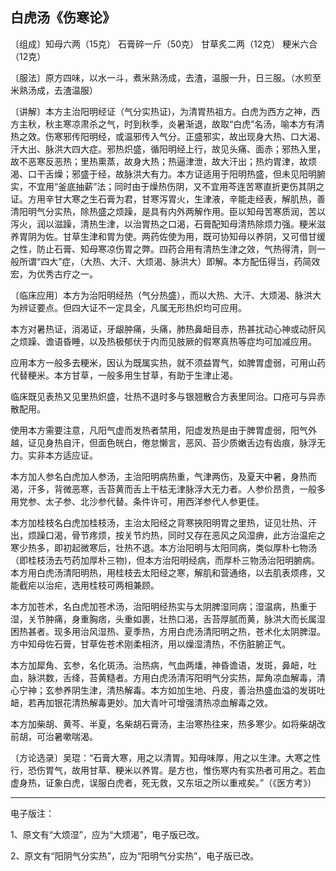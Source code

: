 ## 白虎汤《伤寒论》

〔组成〕知母六两（15克） 石膏碎一斤（50克） 甘草炙二两（12克） 粳米六合（12克）

〔服法〕原方四味，以水一斗，煮米熟汤成，去渣，温服一升，日三服。（水煎至米熟汤成，去渣温服）

〔讲解〕本方主治阳明经证（气分实热证)，为清胃热祖方。白虎为西方之神，西方主秋，秋主寒凉肃杀之气，时到秋季，炎暑渐退，故取“白虎”名汤，喻本方有清热之效。伤寒邪传阳明经，或温邪传入气分。正盛邪实，故出现身大热、口大渴、汗大出、脉洪大四大症。邪热炽盛，循阳明经上行，故见头痛、面赤；邪热入里，故不恶寒反恶热；里热熏蒸，故身大热；热逼津泄，故大汗出；热灼胃津，故烦渴、口干舌燥；邪盛于经，故脉洪大有力。本方证适用于阳明热盛，但未见阳明腑实，不宜用“釜底抽薪”法；同时由于燥热伤阴，又不宜用芩连苦寒直折更伤其阴之证。方用辛甘大寒之生石膏为君，甘寒泻胃火，生津液，辛能走经表，解肌热，善清阳明气分实热，除热盛之烦躁，是具有内外两解作用。臣以知母苦寒质润，苦以泻火，润以滋躁，清热生津，以治胃热之口渴，石膏配知母清热除烦力强。粳米滋养胃阴为佐。甘草生津和胃为使。两药佐使为用，既可协知母以养阴，又可借甘缓之性，防止石膏、知母寒凉伤胃之弊。四药合用有清热生津之效，气热得清，则一般所谓“四大”症，（大热、大汗、大烦渴、脉洪大）即解。本方配伍得当，药简效宏，为优秀古疗之一。

〔临床应用〕本方为治阳明经热（气分热盛），而以大热、大汗、大烦渴、脉洪大为辨证要点。但四大证不一定具全，凡属无形热炽均可应用。

本方对暑热证，消渴证，牙龈肿痛，头痛，肺热鼻衄目赤，热甚扰动心神或动肝风之烦躁、谵语昏睡，以及热极郁伏于内而见肢厥的假寒真热等症均可加减应用。

应用本方一般多去粳米，因认为既属实热，就不须益胃气，如脾胃虚弱，可用山药代替粳米。本方甘草，一般多用生甘草，有助于生津止渴。

临床既见表热又见里热炽盛，壮热不退时多与银翘散合方表里同治。口疮可与异赤散配用。

使用本方需要注意，凡阳气虚而发热者禁用，阳虚发热是由于脾胃虚弱，阳气外越，证见身热自汗，但面色㿠白，倦怠懒言，恶风、苔少质嫩舌边有齿痕，脉浮无力。实非本方适应证。

本方加人参名白虎加人参汤，主治阳明病热重，气津两伤，及夏天中暑，身热而渴，汗多，背微恶寒，舌苔黄而舌上干枯无津脉浮大无力者。人参价昂贵，一般多用党参、太子参、北沙参代替。条件许可，用西洋参代人参更佳。

本方加桂枝名白虎加桂枝汤，主治太阳经之背寒挾阳明胃之里热，证见壮热、汗出，烦躁口渴，骨节疼烦，按关节灼热，同时又存在恶风之风湿痹，此方治温疟之寒少热多，即初起微寒后，壮热不退。本方治阳明与太阳同病，类似厚朴七物汤（即桂枝汤去芍药加厚朴三物)，但本方治阳明经病，而厚朴三物汤治阳明腑病。本方用白虎汤清阳明热，用桂枝去太阳经之寒，解肌和营通络，以去肌表烦疼，又能截疟以治疟，选用桂枝可两相兼顾。

本方加苍术，名白虎加苍术汤，治阳明经热实与太阴脾湿同病；湿温病，热重于湿，关节肿痛，身重胸痞，头重如裹，壮热口渴，舌苔厚腻而黄，脉洪大而长属湿困热甚者。现多用治风湿热、夏季热，方用白虎汤清阳明之热，苍术化太阴脾湿。方中知母佐石膏，甘草佐苍术刚柔相济，用以燥湿清热，不伤脏腑正气。

本方加犀角、玄参，名化斑汤。治热病，气血两燔，神昏谵语，发斑，鼻衄，吐血，脉洪数，舌绛，苔黄糙者。方用白虎汤清泻阳明气分实热，犀角凉血解毒，清心宁神；玄参养阴生津，清热解毒。本方如加生地、丹皮，善治热盛血溢的发斑吐衄，若再加银花清热解毒更妙。加大青叶可增强清热凉血解毒之效。

本方加柴胡、黄芩、半夏，名柴胡石膏汤，主治寒热往来，热多寒少。如将柴胡改前胡，可治暑嗽喘渴。

〔方论选录〕吴琨：“石膏大寒，用之以清胃。知母味厚，用之以生津。大寒之性行，恐伤胃气，故用甘草、粳米以养胃。是方也，惟伤寒内有实热者可用之。若血虚身热，证象白虎，误服白虎者，死无救，又东垣之所以重戒矣。”（《医方考》）



------

电子版注：

1、原文有“大烦湿”，应为“大烦渴”，电子版已改。

2、原文有“阳阴气分实热”，应为“阳明气分实热”，电子版已改。

